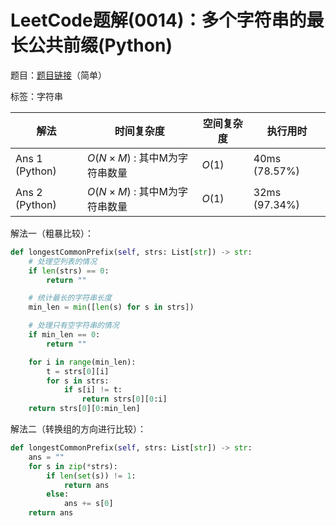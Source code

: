 # LeetCode题解(0014)：多个字符串的最长公共前缀(Python)

题目：[题目链接](https://leetcode-cn.com/problems/longest-common-prefix/)（简单）

标签：字符串

| 解法           | 时间复杂度                   | 空间复杂度 | 执行用时      |
| -------------- | ---------------------------- | ---------- | ------------- |
| Ans 1 (Python) | $O(N×M)$ : 其中M为字符串数量 | $O(1)$     | 40ms (78.57%) |
| Ans 2 (Python) | $O(N×M)$ : 其中M为字符串数量 | $O(1)$     | 32ms (97.34%) |

解法一（粗暴比较）：

```python
def longestCommonPrefix(self, strs: List[str]) -> str:
    # 处理空列表的情况
    if len(strs) == 0:
        return ""

    # 统计最长的字符串长度
    min_len = min([len(s) for s in strs])

    # 处理只有空字符串的情况
    if min_len == 0:
        return ""

    for i in range(min_len):
        t = strs[0][i]
        for s in strs:
            if s[i] != t:
                return strs[0][0:i]
    return strs[0][0:min_len]
```

解法二（转换组的方向进行比较）：

```python
def longestCommonPrefix(self, strs: List[str]) -> str:
    ans = ""
    for s in zip(*strs):
        if len(set(s)) != 1:
            return ans
        else:
            ans += s[0]
    return ans
```